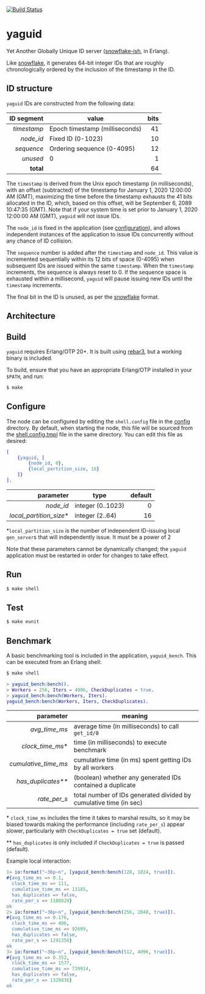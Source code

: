 [![Build Status](https://travis-ci.com/nalundgaard/yaguid.svg?token=3pga7Eqxpyy3pGz7Ty7C&branch=master)](https://travis-ci.com/nalundgaard/yaguid)

# yaguid

Yet Another Globally Unique ID server ([snowflake-ish][snowflake], in Erlang).

Like [snowflake][snowflake], it generates 64-bit integer IDs that are roughly chronologically
ordered by the inclusion of the timestamp in the ID.

## ID structure

`yaguid` IDs are constructed from the following data:

| ID segment   | value                          | bits |
|-------------:|--------------------------------|-----:|
|  _timestamp_ | Epoch timestamp (milliseconds) |   41 |
|    _node_id_ | Fixed ID (0-1023)              |   10 |
|   _sequence_ | Ordering sequence (0-4095)     |   12 |
|     _unused_ | 0                              |    1 |
|    __total__ |                                |   64 |

The `timestamp` is derived from the Unix epoch timestamp (in milliseconds), with an offset
(subtracted) of the timestamp for January 1, 2020 12:00:00 AM (GMT), maximizing the time before the
timestamp exhausts the 41 bits allocated in the ID, which, based on this offset, will be
September 6, 2089 10:47:35 (GMT). Note that if your system time is set prior to
January 1, 2020 12:00:00 AM (GMT), `yaguid` will not issue IDs.

The `node_id` is fixed in the application (see [configuration](#configure)), and allows independent
instances of the application to issue IDs concurrently without any chance of ID collision.

The `sequence` number is added after the `timestamp` and `node_id`. This value is incremented
sequentially within its 12 bits of space (0-4095) when subsequent IDs are issued within the same
`timestamp`. When the `timestamp` increments, the sequence is always reset to 0. If the sequence
space is exhausted within a millisecond, `yaguid` will pause issuing new IDs until the `timestamp`
increments.

The final bit in the ID is unused, as per the [snowflake][snowflake] format.

## Architecture



## Build

`yaguid` requires Erlang/OTP 20+. It is built using [rebar3][rebar3], but a working binary is
included.

To build, ensure that you have an appropriate Erlang/OTP installed in your `$PATH`, and run:

```bash
$ make
```

## Configure

The node can be configured by editing the `shell.config` file in the [config][cfg] directory. By
default, when starting the node, this file will be sourced from the
[shell.config.tmpl][shell_cfg_tmpl] file in the same directory. You can edit this file as desired:

```erlang
[
    {yaguid, [
        {node_id, 0},
        {local_partition_size, 16}
    ]}
].
```

|                parameter | type              | default |
|-------------------------:|-------------------|--------:|
|                _node_id_ | integer (0..1023) |       0 |
| _local_partition_size_\* | integer (2..64)   |      16 |

\*`local_partition_size` is the number of independent ID-issuing local `gen_server`s that
will independently issue. It must be a power of 2

Note that these parameters cannot be dynamically changed; the `yaguid` application must be restarted
in order for changes to take effect.

## Run

```bash
$ make shell
```

## Test

```bash
$ make eunit
```

## Benchmark

A basic benchmarking tool is included in the application, `yaguid_bench`. This can be executed from
an Erlang shell:

```bash
$ make shell
```

```erlang
> yaguid_bench:bench().
> Workers = 256, Iters = 4096, CheckDuplicates = true.
> yaguid_bench:bench(Workers, Iters).
yaguid_bench:bench(Workers, Iters, CheckDuplicates).
```

|        __parameter__ | __meaning__                                                       |
|---------------------:|-------------------------------------------------------------------|
|        _avg_time_ms_ | average time (in milliseconds) to call `get_id/0`                 |
|    _clock_time_ms_\* | time (in milliseconds) to execute benchmark                       |
| _cumulative_time_ms_ | cumulative time (in ms) spent getting IDs by all workers          |
| _has_duplicates\*\*_ | (boolean) whether any generated IDs contained a duplicate         |
|         _rate_per_s_ | total number of IDs generated divided by cumulative time (in sec) |

\* `clock_time_ms` includes the time it takes to marshal results, so it may be biased towards making
the performance (including `rate_per_s`) appear slower, particularly with `CheckDuplicates = true`
set (default).

\*\* `has_duplicates` is only included if `CheckDuplicates = true` is passed (default).

Example local interaction:

```erlang
1> io:format("~36p~n", [yaguid_bench:bench(128, 1024, true)]).
#{avg_time_ms => 0.1,
  clock_time_ms => 111,
  cumulative_time_ms => 13185,
  has_duplicates => false,
  rate_per_s => 1180829}
ok
2> io:format("~36p~n", [yaguid_bench:bench(256, 2048, true)]).
#{avg_time_ms => 0.176,
  clock_time_ms => 406,
  cumulative_time_ms => 92699,
  has_duplicates => false,
  rate_per_s => 1291350}
ok
3> io:format("~36p~n", [yaguid_bench:bench(512, 4096, true)]).
#{avg_time_ms => 0.352,
  clock_time_ms => 1577,
  cumulative_time_ms => 739914,
  has_duplicates => false,
  rate_per_s => 1329836}
ok
```


[snowflake]: https://github.com/twitter-archive/snowflake/blob/snowflake-2010/README.mkd
[rebar3]: https://www.rebar3.org 
[cfg]: config
[shell_cfg_tmpl]: config/shell.config.tmpl
